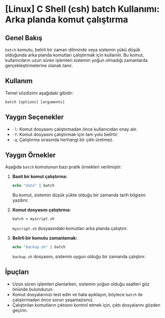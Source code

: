 # [Linux] C Shell (csh) batch Kullanımı: Arka planda komut çalıştırma

## Genel Bakış
`batch` komutu, belirli bir zaman diliminde veya sistemin yükü düşük olduğunda arka planda komutları çalıştırmak için kullanılır. Bu komut, kullanıcıların uzun süren işlemleri sistemin yoğun olmadığı zamanlarda gerçekleştirmelerine olanak tanır.

## Kullanım
Temel sözdizimi aşağıdaki gibidir:

```
batch [options] [arguments]
```

## Yaygın Seçenekler
- `-l`: Komut dosyasını çalıştırmadan önce kullanıcıdan onay alır.
- `-f`: Komut dosyasını çalıştırmak için tam yolu belirtir.
- `-q`: Çalıştırma sırasında herhangi bir çıktı üretmez.

## Yaygın Örnekler
Aşağıda `batch` komutunun bazı pratik örnekleri verilmiştir:

1. **Basit bir komut çalıştırma:**
   ```csh
   echo "date" | batch
   ```
   Bu komut, sistemin düşük yükte olduğu bir zamanda tarih bilgisini yazdırır.

2. **Komut dosyasını çalıştırma:**
   ```csh
   batch < myscript.sh
   ```
   `myscript.sh` dosyasındaki komutları arka planda çalıştırır.

3. **Belirli bir komutu zamanlamak:**
   ```csh
   echo "backup.sh" | batch
   ```
   `backup.sh` dosyasını, sistemin uygun olduğu bir zamanda çalıştırır.

## İpuçları
- Uzun süren işlemleri planlarken, sistemin yoğun olduğu saatleri göz önünde bulundurun.
- Komut dosyalarınızı test edin ve hata ayıklayın; böylece `batch` ile çalıştırmadan önce sorun yaşamazsınız.
- Çalıştırılan komutların çıktısını kontrol etmek için, çıktı dosyalarını gözden geçirin.